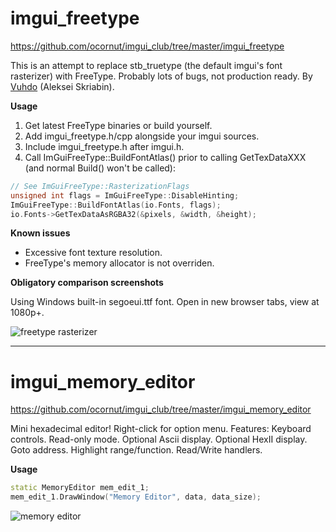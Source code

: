 # imgui_freetype

https://github.com/ocornut/imgui_club/tree/master/imgui_freetype

This is an attempt to replace stb_truetype (the default imgui's font rasterizer) with FreeType. Probably lots of bugs, not production ready. By [Vuhdo](https://github.com/Vuhdo) (Aleksei Skriabin).

**Usage**
1. Get latest FreeType binaries or build yourself.
2. Add imgui_freetype.h/cpp alongside your imgui sources.
3. Include imgui_freetype.h after imgui.h.
4. Call ImGuiFreeType::BuildFontAtlas() prior to calling GetTexDataXXX (and normal Build() won't be called):
```cpp
// See ImGuiFreeType::RasterizationFlags
unsigned int flags = ImGuiFreeType::DisableHinting;
ImGuiFreeType::BuildFontAtlas(io.Fonts, flags);
io.Fonts->GetTexDataAsRGBA32(&pixels, &width, &height);
```

**Known issues**
- Excessive font texture resolution.
- FreeType's memory allocator is not overriden.

**Obligatory comparison screenshots**

Using Windows built-in segoeui.ttf font. Open in new browser tabs, view at 1080p+.

![freetype rasterizer](https://raw.githubusercontent.com/wiki/ocornut/imgui_club/images/freetype_20170817.png)

----

# imgui_memory_editor

https://github.com/ocornut/imgui_club/tree/master/imgui_memory_editor

Mini hexadecimal editor! Right-click for option menu. 
Features: Keyboard controls. Read-only mode. Optional Ascii display. Optional HexII display. Goto address. Highlight range/function. Read/Write handlers. 

**Usage**
```cpp
static MemoryEditor mem_edit_1;
mem_edit_1.DrawWindow("Memory Editor", data, data_size);
```

![memory editor](https://raw.githubusercontent.com/wiki/ocornut/imgui_club/images/memory_editor_v19.png)
